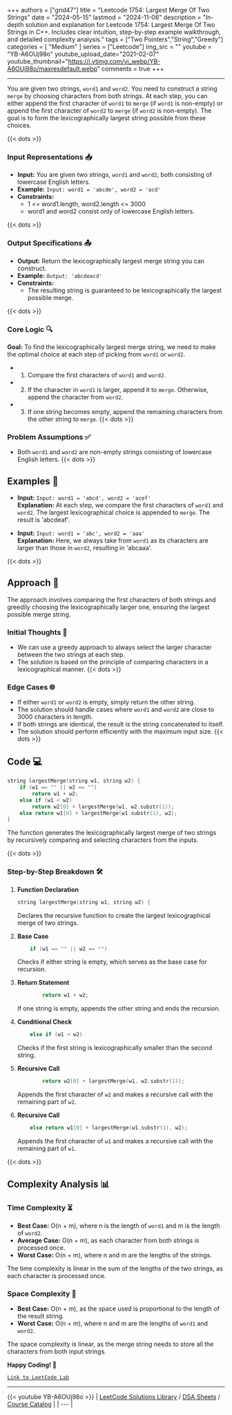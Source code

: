 
+++
authors = ["grid47"]
title = "Leetcode 1754: Largest Merge Of Two Strings"
date = "2024-05-15"
lastmod = "2024-11-06"
description = "In-depth solution and explanation for Leetcode 1754: Largest Merge Of Two Strings in C++. Includes clear intuition, step-by-step example walkthrough, and detailed complexity analysis."
tags = ["Two Pointers","String","Greedy"]
categories = [
    "Medium"
]
series = ["Leetcode"]
img_src = ""
youtube = "YB-A6OUj98o"
youtube_upload_date="2021-02-07"
youtube_thumbnail="https://i.ytimg.com/vi_webp/YB-A6OUj98o/maxresdefault.webp"
comments = true
+++



---
You are given two strings, `word1` and `word2`. You need to construct a string `merge` by choosing characters from both strings. At each step, you can either append the first character of `word1` to `merge` (if `word1` is non-empty) or append the first character of `word2` to `merge` (if `word2` is non-empty). The goal is to form the lexicographically largest string possible from these choices.
<!--more-->
{{< dots >}}
### Input Representations 📥
- **Input:** You are given two strings, `word1` and `word2`, both consisting of lowercase English letters.
- **Example:** `Input: word1 = 'abcde', word2 = 'acd'`
- **Constraints:**
	- 1 <= word1.length, word2.length <= 3000
	- word1 and word2 consist only of lowercase English letters.

{{< dots >}}
### Output Specifications 📤
- **Output:** Return the lexicographically largest merge string you can construct.
- **Example:** `Output: 'abcdeacd'`
- **Constraints:**
	- The resulting string is guaranteed to be lexicographically the largest possible merge.

{{< dots >}}
### Core Logic 🔍
**Goal:** To find the lexicographically largest merge string, we need to make the optimal choice at each step of picking from `word1` or `word2`.

- 1. Compare the first characters of `word1` and `word2`.
- 2. If the character in `word1` is larger, append it to `merge`. Otherwise, append the character from `word2`.
- 3. If one string becomes empty, append the remaining characters from the other string to `merge`.
{{< dots >}}
### Problem Assumptions ✅
- Both `word1` and `word2` are non-empty strings consisting of lowercase English letters.
{{< dots >}}
## Examples 🧩
- **Input:** `Input: word1 = 'abcd', word2 = 'acef'`  \
  **Explanation:** At each step, we compare the first characters of `word1` and `word2`. The largest lexicographical choice is appended to `merge`. The result is 'abcdeaf'.

- **Input:** `Input: word1 = 'abc', word2 = 'aaa'`  \
  **Explanation:** Here, we always take from `word1` as its characters are larger than those in `word2`, resulting in 'abcaaa'.

{{< dots >}}
## Approach 🚀
The approach involves comparing the first characters of both strings and greedily choosing the lexicographically larger one, ensuring the largest possible merge string.

### Initial Thoughts 💭
- We can use a greedy approach to always select the larger character between the two strings at each step.
- The solution is based on the principle of comparing characters in a lexicographical manner.
{{< dots >}}
### Edge Cases 🌐
- If either `word1` or `word2` is empty, simply return the other string.
- The solution should handle cases where `word1` and `word2` are close to 3000 characters in length.
- If both strings are identical, the result is the string concatenated to itself.
- The solution should perform efficiently with the maximum input size.
{{< dots >}}
## Code 💻
```cpp
string largestMerge(string w1, string w2) {
    if (w1 == "" || w2 == "")
        return w1 + w2;
    else if (w1 < w2)
        return w2[0] + largestMerge(w1, w2.substr(1));
    else return w1[0] + largestMerge(w1.substr(1), w2);
}
```

The function generates the lexicographically largest merge of two strings by recursively comparing and selecting characters from the inputs.

{{< dots >}}
### Step-by-Step Breakdown 🛠️
1. **Function Declaration**
	```cpp
	string largestMerge(string w1, string w2) {
	```
	Declares the recursive function to create the largest lexicographical merge of two strings.

2. **Base Case**
	```cpp
	    if (w1 == "" || w2 == "")
	```
	Checks if either string is empty, which serves as the base case for recursion.

3. **Return Statement**
	```cpp
	        return w1 + w2;
	```
	If one string is empty, appends the other string and ends the recursion.

4. **Conditional Check**
	```cpp
	    else if (w1 < w2)
	```
	Checks if the first string is lexicographically smaller than the second string.

5. **Recursive Call**
	```cpp
	        return w2[0] + largestMerge(w1, w2.substr(1));
	```
	Appends the first character of `w2` and makes a recursive call with the remaining part of `w2`.

6. **Recursive Call**
	```cpp
	    else return w1[0] + largestMerge(w1.substr(1), w2);
	```
	Appends the first character of `w1` and makes a recursive call with the remaining part of `w1`.

{{< dots >}}
## Complexity Analysis 📊
### Time Complexity ⏳
- **Best Case:** O(n + m), where n is the length of `word1` and m is the length of `word2`.
- **Average Case:** O(n + m), as each character from both strings is processed once.
- **Worst Case:** O(n + m), where n and m are the lengths of the strings.

The time complexity is linear in the sum of the lengths of the two strings, as each character is processed once.

### Space Complexity 💾
- **Best Case:** O(n + m), as the space used is proportional to the length of the result string.
- **Worst Case:** O(n + m), where n and m are the lengths of `word1` and `word2`.

The space complexity is linear, as the merge string needs to store all the characters from both input strings.

**Happy Coding! 🎉**


[`Link to LeetCode Lab`](https://leetcode.com/problems/largest-merge-of-two-strings/description/)

---
{{< youtube YB-A6OUj98o >}}
| [LeetCode Solutions Library](https://grid47.xyz/leetcode/) / [DSA Sheets](https://grid47.xyz/sheets/) / [Course Catalog](https://grid47.xyz/courses/) |
| --- |
